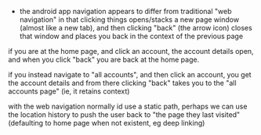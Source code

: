 

- the android app navigation appears to differ from traditional "web navigation" in that clicking things opens/stacks a new page window (almost like a new tab), and then clicking "back" (the arrow icon) closes that window and places you back in the context of the previous page

if you are at the home page, and click an account, the account details open, and when you click "back" you are back at the home page.

if you instead navigate to "all accounts", and then click an account, you get the account details and from there clicking "back" takes you to the "all accounts page" (ie, it retains context)

with the web navigation normally id use a static path, perhaps we can use the location history to push the user back to "the page they last visited" (defaulting to  home page when not existent, eg deep linking)